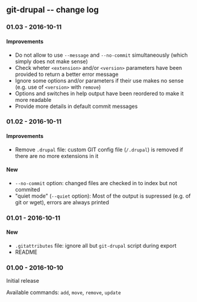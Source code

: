 git-drupal -- change log
------------------------

### 01.03 - 2016-10-11

#### Improvements

- Do not allow to use `--message` and `--no-commit` simultaneously (which simply
does not make sense)
- Check wheter `<extension>` and/or `<version>` parameters have been provided
to return a better error message
- Ignore some options and/or parameters if their use makes no sense (e.g. use
of `<version>` with `remove`)
- Options and switches in help output have been reordered to make it more
readable
- Provide more details in default commit messages

### 01.02 - 2016-10-11

#### Improvements

- Remove `.drupal` file: custom GIT config file (`/.drupal`) is removed if there
are no more extensions in it

#### New

- `--no-commit` option: changed files are checked in to index but not commited
- "quiet mode" (`--quiet` option): Most of the output is supressed (e.g. of git
or wget), errors are always printed

### 01.01 - 2016-10-11

#### New

- `.gitattributes` file: ignore all but `git-drupal` script during export
- README

### 01.00 - 2016-10-10

Initial release

Available commands: `add`, `move`, `remove`, `update`
